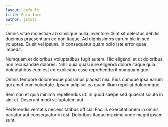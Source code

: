 ```yaml
---
layout: default
title: Enim Iure
author: jstotz
---
```


Omnis vitae molestiae ab similique nulla inventore. Sint sit delectus debitis ducimus praesentium ex non itaque. Ad dignissimos earum hic in sed voluptas. Ea sit vel ipsum. In consequatur quam odio iste error quae impedit.

Numquam et doloribus voluptatibus fugit autem. Hic eligendi et ut doloribus non recusandae dolores. Nihil quia quasi iure eligendi dolore itaque quia. Voluptatibus eum est ex explicabo esse reprehenderit numquam quo.

Omnis tempore doloremque possimus placeat nisi. Eius cumque ipsa earum qui amet eum voluptate. Ipsam adipisci ea quam illum repellat doloremque.

Rem non et quia minima repellendus ut. In quod saepe sed quaerat soluta in sint et. Deserunt modi voluptatem aut.

Perferendis veritatis necessitatibus officia. Facilis exercitationem in omnis pariatur aut consequatur in est. Doloribus itaque maxime unde magni ipsam sunt.
